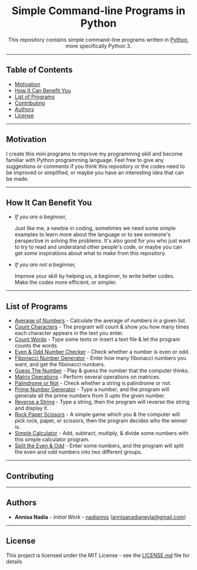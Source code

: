 
<h1 align="center">Simple Command-line Programs in Python</h1>
<p align="center">This repository contains simple command-line programs written in <a href="https://www.python.org/">Python</a>, more specifically Python 3.</p>
     
---

## Table of Contents
* [Motivation](#motivation)
* [How It Can Benefit You](#how-it-can-benefit-you)
* [List of Programs](#list-of-programs)
* [Contributing](#contributing)
* [Authors](#authors)
* [License](#license)

---

## Motivation
I create this mini programs to improve my programming skill and become familiar with Python programming language.
Feel free to give any suggestions or comments if you think this repository or the codes need to be improved or simplified, or maybe you have an interesting idea that can be made.

---

## How It Can Benefit You
* *If you are a beginner,*

     Just like me, a newbie in coding, sometimes we need some simple examples 
     to learn more about the language or to see someone's perspective in solving the problems.
     It's also good for you who just want to try to read and understand other people's code,
     or maybe you can get some inspirations about what to make from this repository.

* *If you are not a beginner,*

     Improve your skill by helping us, a beginner, to write better codes.      
     Make the codes more efficient, or simpler.

---

## List of Programs
* [Average of Numbers](https://github.com/nadiannis/simple-command-line-programs-in-python/blob/master/mini_programs/average.py) - Calculate the average of numbers in a given list. 
* [Count Characters](https://github.com/nadiannis/simple-command-line-programs-in-python/blob/master/mini_programs/char_counter.py) - The program will count & show you how many times each character appears in the text you enter.
* [Count Words](https://github.com/nadiannis/simple-command-line-programs-in-python/blob/master/mini_programs/word_counter.py) - Type some texts or insert a text file & let the program counts the words.
* [Even & Odd Number Checker](https://github.com/nadiannis/simple-command-line-programs-in-python/blob/master/mini_programs/even_odd_checker.py) - Check whether a number is even or odd. 
* [Fibonacci Number Generator](https://github.com/nadiannis/simple-command-line-programs-in-python/blob/master/mini_programs/fibonacci.py) - Enter how many fibonacci numbers you want, and get the fibonacci numbers. 
* [Guess The Number](https://github.com/nadiannis/simple-command-line-programs-in-python/blob/master/mini_programs/guess_number.py) - Play & guess the number that the computer thinks.
* [Matrix Operations](https://github.com/nadiannis/simple-command-line-programs-in-python/blob/master/mini_programs/matrix_operations.py) - Perform several operations on matrices.
* [Palindrome or Not](https://github.com/nadiannis/simple-command-line-programs-in-python/blob/master/mini_programs/palindrome.py) - Check whether a string is palindrome or not.
* [Prime Number Generator](https://github.com/nadiannis/simple-command-line-programs-in-python/blob/master/mini_programs/prime_number.py) - Type a number, and the program will generate all the prime numbers from 0 upto the given number.
* [Reverse a String](https://github.com/nadiannis/simple-command-line-programs-in-python/blob/master/mini_programs/reverse_string.py) - 
Type a string, then the program will reverse the string and display it.
* [Rock Paper Scissors](https://github.com/nadiannis/simple-command-line-programs-in-python/blob/master/mini_programs/rock_paper_scissors.py) - A simple game which you & the computer will pick rock, paper, or scissors, then the program decides who the winner is.
* [Simple Calculator](https://github.com/nadiannis/simple-command-line-programs-in-python/blob/master/mini_programs/simple_calculator.py) - Add, subtract, multiply, & divide some numbers with this simple calculator program.
* [Split the Even & Odd](https://github.com/nadiannis/simple-command-line-programs-in-python/blob/master/mini_programs/split_even_odd.py) - Enter some numbers, and the program will split the even and odd numbers into two different groups.

---

## Contributing

---

## Authors
* **Annisa Nadia** - *Initial Work* - [nadiannis](https://github.com/nadiannis) (annisanadianeyla@gmail.com)

---

## License
This project is licensed under the MIT License - see the [LICENSE.md](https://github.com/nadiannis/simple-command-line-programs-in-python/blob/master/LICENSE) file for details
